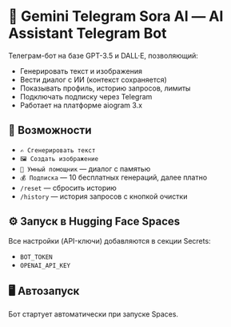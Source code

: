 # 🤖 Gemini Telegram Sora Al — AI Assistant Telegram Bot

Телеграм-бот на базе GPT-3.5 и DALL·E, позволяющий:
- Генерировать текст и изображения
- Вести диалог с ИИ (контекст сохраняется)
- Показывать профиль, историю запросов, лимиты
- Подключать подписку через Telegram
- Работает на платформе aiogram 3.x

## 🚀 Возможности
- `✍️ Сгенерировать текст`
- `🖼 Создать изображение`
- `🧠 Умный помощник` — диалог с памятью
- `💰 Подписка` — 10 бесплатных генераций, далее платно
- `/reset` — сбросить историю
- `/history` — история запросов с кнопкой очистки

## ⚙️ Запуск в Hugging Face Spaces
Все настройки (API-ключи) добавляются в секции Secrets:
- `BOT_TOKEN`
- `OPENAI_API_KEY`

## 🖥️ Автозапуск
Бот стартует автоматически при запуске Spaces.
